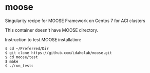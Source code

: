 # moose
Singularity recipe for MOOSE Framework on Centos 7 for ACI clusters

This container doesn't have MOOSE directory.  

Instruction to test MOOSE installation:  
```
$ cd ~/Preferred/Dir
$ git clone https://github.com/idaholab/moose.git
$ cd moose/test
$ make
$ ./run_tests
```
